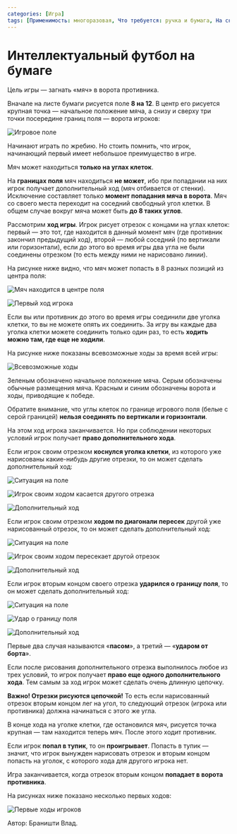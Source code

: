 ```yaml
---
categories: [Игра]
tags: [Применимость: многоразовая, Что требуется: ручка и бумага, На сколько людей рассчитано: 2, Подвижность: нет]
---
```


# Интеллектуальный футбол на бумаге

Цель игры — загнать «мяч» в ворота противника.

Вначале на листе бумаги рисуется поле **8 на 12**. В центр его рисуется крупная точка — начальное положение мяча, а снизу и сверху три точки посередине границ поля — ворота игроков:

![Игровое поле](img/playing_field.svg)

Начинают играть по жребию. Но стоить помнить, что игрок, начинающий первый имеет небольшое преимущество в игре.

Мяч может находиться **только на углах клеток**.

На **границах поля** мяч находиться **не может**, ибо при попадании на них игрок получает дополнительный ход (мяч отбивается от стенки). Исключение составляет только **момент попадания мяча в ворота**. Мяч со своего места переходит на соседний свободный угол клетки. В общем случае вокруг мяча может быть **до 8 таких углов**.

Рассмотрим **ход игры**. Игрок рисует отрезок с концами на углах клеток: первый — это тот, где находится в данный момент мяч (где противник закончил предыдущий ход), второй — любой соседний (по вертикали или горизонтали), если до этого во время игры два угла не были соединены отрезком (то есть между ними не нарисовано линии).

На рисунке ниже видно, что мяч может попасть в 8 разных позиций из центра поля:

![Мяч находится в центре поля](img/first-move_01.svg)

![Первый ход игрока](img/first-move_02.svg)

Если вы или противник до этого во время игры соединили две уголка клетки, то вы не можете опять их соединить. За игру вы каждые два уголка клетки можете соединить только один раз, то есть **ходить можно там, где еще не ходили**.

На рисунке ниже показаны всевозможные ходы за время всей игры:

![Всевозможные ходы](img/all-game-moves.svg)

Зеленым обозначено начальное положение мяча. Серым обозначены обычные размещения мяча. Красным и синим обозначены ворота и ходы, приводящие к победе.

Обратите внимание, что углы клеток по границе игрового поля (белые с серой границей) **нельзя соединять по вертикали и горизонтали**.

На этом ход игрока заканчивается. Но при соблюдении некоторых условий игрок получает **право дополнительного хода**.

Если игрок своим отрезком **коснулся уголка клетки**, из которого уже нарисованы какие-нибудь другие отрезки, то он может сделать дополнительный ход:

![Ситуация на поле](img/pass_01.svg)

![Игрок своим ходом касается другого отрезка](img/pass_02.svg)

![Дополнительный ход](img/pass_03.svg)

Если игрок своим отрезком **ходом по диагонали пересек** другой уже нарисованный отрезок, то он может сделать дополнительный ход:

![Ситуация на поле](img/pass-2_01.svg)

![Игрок своим ходом пересекает другой отрезок](img/pass-2_02.svg)

![Дополнительный ход](img/pass-2_03.svg)

Если игрок вторым концом своего отрезка **ударился о границу поля**, то он может сделать дополнительный ход:

![Ситуация на поле](img/kick_01.svg)

![Удар о границу поля](img/kick_02.svg)

![Дополнительный ход](img/kick_03.svg)

Первые два случая называются «**пасом**», а третий — «**ударом от борта**».

Если после рисования дополнительного отрезка выполнилось любое из трех условий, то игрок получает **право еще одного дополнительного хода**. Тем самым за ход игрок может сделать очень длинную цепочку.

**Важно! Отрезки рисуются цепочкой!** То есть если нарисованный отрезок вторым концом лег на угол, то следующий отрезок (игрока или противника) должна начинаться с этого же угла.

В конце хода на уголке клетки, где остановился мяч, рисуется точка крупная — там находится теперь мяч. После этого ходит противник.

Если игрок **попал в тупик**, то он **проигрывает**. Попасть в тупик — значит, что игрок вынужден нарисовать отрезок и вторым концом попасть на уголок, с которого хода для другого игрока нет.

Игра заканчивается, когда отрезок вторым концом **попадает в ворота противника**.

На рисунках ниже показано несколько первых ходов:

![Первые ходы игроков](img/game.svg)

Автор: Браништи Влад.
